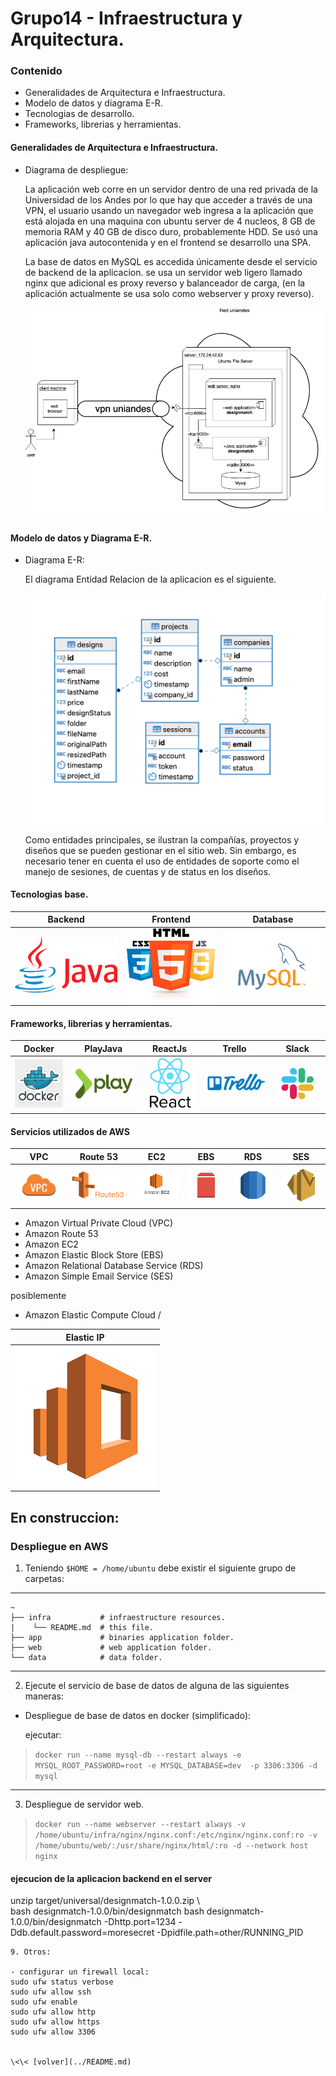 # Grupo14 - Infraestructura y Arquitectura.

### Contenido
- Generalidades de Arquitectura e Infraestructura.
- Modelo de datos y diagrama E-R.
- Tecnologias de desarrollo.
- Frameworks, librerias y herramientas.


#### Generalidades de Arquitectura e Infraestructura.

- Diagrama de despliegue:
    
    La aplicación web corre en un servidor dentro de una red privada de la Universidad de los Andes por lo que hay que acceder a través de una VPN, el usuario usando un navegador web ingresa a la aplicación que está alojada en una maquina con ubuntu server de 4 nucleos, 8 GB de memoria RAM  y 40 GB  de disco duro, probablemente HDD. Se usó una aplicación java autocontenida y en el frontend se desarrollo una SPA. 

    La base de datos en MySQL es accedida únicamente desde el servicio de backend de la aplicacion. se usa un servidor web ligero llamado nginx que adicional es proxy reverso y balanceador de carga, (en la aplicación actualmente se usa solo como webserver y proxy reverso). 

    <!-- ![diagrama despliegue](images/diagrama-despliegue.png) -->
    <img src="images/diagrama-despliegue.png" alt="diagrama despliegue" width="800"/>


#### Modelo de datos y Diagrama E-R.

- Diagrama E-R:
    
    El diagrama Entidad Relacion de la aplicacion es el siguiente.
    
    <!-- ![diagrama ER](images/diagrama-ER.png) -->
    <img src="images/diagrama-ER.png" alt="diagrama ER" width="800"/>

    Como entidades principales, se ilustran la compañías, proyectos y diseños que se pueden gestionar en el sitio web. Sin embargo, es necesario tener en cuenta el uso de entidades de soporte como el manejo de sesiones, de cuentas y de status en los diseños. 

#### Tecnologias base.

| Backend   | Frontend  | Database   |
|-----------|-----------|------------|
|![java](images/java-logo.png) |![web](images/css-html-js.jpeg) |![database](images/mysql-logo.png) |

#### Frameworks, librerias y herramientas.

| Docker    | PlayJava  | ReactJs   | Trello    | Slack |
|-----------|-----------|-----------|-----------|-------|
|![Docker](images/docker-logo.jpg) |![play](images/play-logo.png) |![react](images/react-logo.png) |![trello](images/trello-logo.png) |![slack](images/slack-logo.png) |

#### Servicios utilizados de AWS

| VPC   | Route 53  | EC2   | EBS   | RDS   | SES   |
|-------|-----------|-------|-------|-------|-------|
|![trello](images/aws/vpc-logo.jpeg) |![trello](images/aws/Route53-logo.png) |![EC2](images/aws/ec2-logo.png) |![EBS](images/aws/ebs-logo.png) |![RDS](images/aws/rds-logo.png) |![SES](images/aws/ses-logo.png) |


- Amazon Virtual Private Cloud (VPC)
- Amazon Route 53
- Amazon EC2
- Amazon Elastic Block Store (EBS)
- Amazon Relational Database Service (RDS)
- Amazon Simple Email Service (SES)


posiblemente
- Amazon Elastic Compute Cloud / 

| Elastic IP    |
|---------------|
|![elascticsearch](images/aws/elasticsearch-logo.png) |


## En construccion:

### Despliegue en AWS

1. Teniendo `$HOME = /home/ubuntu` debe existir el siguiente grupo de carpetas:
---
    ~
    ├── infra           # infraestructure resources.
    |    └── README.md  # this file.
    ├── app             # binaries application folder.
    ├── web             # web application folder.
    └── data            # data folder.
---

2. Ejecute el servicio de base de datos de alguna de las siguientes maneras:

- Despliegue de base de datos en docker (simplificado):

    ejecutar:

> `docker run --name mysql-db --restart always -e MYSQL_ROOT_PASSWORD=root -e MYSQL_DATABASE=dev  -p 3306:3306 -d mysql`



---


3. Despliegue de servidor web.

> `docker run --name webserver --restart always -v /home/ubuntu/infra/nginx/nginx.conf:/etc/nginx/nginx.conf:ro -v /home/ubuntu/web/:/usr/share/nginx/html/:ro -d --network host  nginx`

#### ejecucion de la aplicacion backend en el server


unzip target/universal/designmatch-1.0.0.zip \  
bash designmatch-1.0.0/bin/designmatch
bash designmatch-1.0.0/bin/designmatch -Dhttp.port=1234 -Ddb.default.password=moresecret -Dpidfile.path=other/RUNNING_PID

```
9. Otros:

- configurar un firewall local:
sudo ufw status verbose
sudo ufw allow ssh
sudo ufw enable
sudo ufw allow http
sudo ufw allow https
sudo ufw allow 3306


\<\< [volver](../README.md)